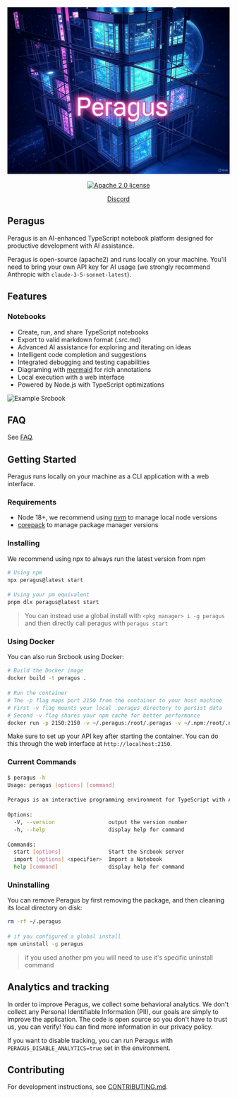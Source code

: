 <picture>
  <source media="(prefers-color-scheme: dark)" srcset="image-23.jpg">
  <source media="(prefers-color-scheme: light)" srcset="image-23.jpg">
  <img alt="Peragus banner" src="image-23.jpg">
</picture>

<p align="center">
  <a href="https://opensource.org/licenses/Apache-2.0"><img src="https://img.shields.io/badge/License-Apache%202.0-blue.svg" alt="Apache 2.0 license" /></a>
</p>

<p align="center">
  <a href="https://discord.gg/shDEGBSe2d">Discord</a>
</p>

## Peragus

Peragus is an AI-enhanced TypeScript notebook platform designed for productive development with AI assistance.

Peragus is open-source (apache2) and runs locally on your machine. You'll need to bring your own API key for AI usage (we strongly recommend Anthropic with `claude-3-5-sonnet-latest`).

## Features

### Notebooks

- Create, run, and share TypeScript notebooks
- Export to valid markdown format (.src.md)
- Advanced AI assistance for exploring and iterating on ideas
- Intelligent code completion and suggestions
- Integrated debugging and testing capabilities
- Diagraming with [mermaid](https://mermaid.js.org) for rich annotations
- Local execution with a web interface
- Powered by Node.js with TypeScript optimizations

<picture>
  <source media="(prefers-color-scheme: dark)" srcset="https://imagedelivery.net/oEu9i3VEvGGhcGGAYXSBLQ/2a4fa0f6-ef1b-4606-c9fa-b31d61b7c300/public">
  <source media="(prefers-color-scheme: light)" srcset="https://imagedelivery.net/oEu9i3VEvGGhcGGAYXSBLQ/ebfa2bfe-f805-4398-a348-0f48d4f93400/public">
  <img alt="Example Srcbook" src="https://imagedelivery.net/oEu9i3VEvGGhcGGAYXSBLQ/ebfa2bfe-f805-4398-a348-0f48d4f93400/public">
</picture>

## FAQ

See [FAQ](https://github.com/srcbookdev/srcbook/blob/main/FAQ.md).

## Getting Started

Peragus runs locally on your machine as a CLI application with a web interface.

### Requirements

- Node 18+, we recommend using [nvm](https://github.com/nvm-sh/nvm) to manage local node versions
- [corepack](https://nodejs.org/api/corepack.html) to manage package manager versions

### Installing

We recommend using npx to always run the latest version from npm

```bash
# Using npm
npx peragus@latest start

# Using your pm equivalent
pnpm dlx peragus@latest start
```

> You can instead use a global install with `<pkg manager> i -g peragus`
> and then directly call peragus with `peragus start`

### Using Docker

You can also run Srcbook using Docker:

```bash
# Build the Docker image
docker build -t peragus .

# Run the container
# The -p flag maps port 2150 from the container to your host machine
# First -v flag mounts your local .peragus directory to persist data
# Second -v flag shares your npm cache for better performance
docker run -p 2150:2150 -v ~/.peragus:/root/.peragus -v ~/.npm:/root/.npm peragus
```

Make sure to set up your API key after starting the container. You can do this through the web interface at `http://localhost:2150`.

### Current Commands

```bash
$ peragus -h
Usage: peragus [options] [command]

Peragus is an interactive programming environment for TypeScript with AI assistance

Options:
  -V, --version                 output the version number
  -h, --help                    display help for command

Commands:
  start [options]               Start the Srcbook server
  import [options] <specifier>  Import a Notebook
  help [command]                display help for command
```

### Uninstalling

You can remove Peragus by first removing the package, and then cleaning its local directory on disk:

```bash
rm -rf ~/.peragus

# if you configured a global install
npm uninstall -g peragus
```

> if you used another pm you will need to use it's specific uninstall command

## Analytics and tracking

In order to improve Peragus, we collect some behavioral analytics. We don't collect any Personal Identifiable Information (PII), our goals are simply to improve the application. The code is open source so you don't have to trust us, you can verify! You can find more information in our privacy policy.

If you want to disable tracking, you can run Peragus with `PERAGUS_DISABLE_ANALYTICS=true` set in the environment.

## Contributing

For development instructions, see [CONTRIBUTING.md](https://github.com/srcbookdev/srcbook/blob/main/CONTRIBUTING.md).
